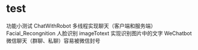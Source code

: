 # test
功能小测试
ChatWithRobot  多线程实现聊天（客户端和服务端）
Facial_Recongnition 人脸识别
imageTotext  实现识别图片中的文字
WeChatbot    微信聊天（群聊、私聊）容易被微信封号
